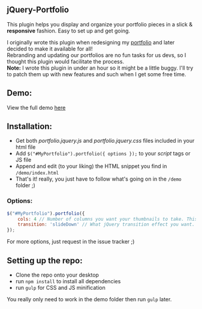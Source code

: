 <h2>jQuery-Portfolio</h2>

<p>This plugin helps you display and organize your portfolio pieces in a slick & <b>responsive</b> fashion. Easy to set up and get going.</p>

I originally wrote this plugin when redesigning my <a href="http://www.arsenetoumani.com">portfolio</a> and later decided to make it available for all!<br/>
Rebranding and updating our portfolios are no fun tasks for us devs, so I thought this plugin would facilitate the process.<br/>
<b>Note:</b> I wrote this plugin in under an hour so it might be a little buggy. I'll try to patch them up with new features and such when I get some free time.

<h2>Demo:</h2>

View the full demo <a href="http://www.arsenetoumani.com">here</a>

<h2>Installation:</h2>

- Get both <i>portfolio.jquery.js</i> and <i>portfolio.jquery.css</i> files included in your html file
- Add `$("#MyPortfolio").portfolio({ options });` to your <i>script</i> tags or JS file
- Append and edit (to your liking) the HTML snippet you find in `/demo/index.html`
- That's it! really, you just have to follow what's going on in the `/demo` folder ;)

<h3>Options:</h3>

```javascript
$("#MyPortfolio").portfolio({
    cols: 4 // Number of columns you want your thumbnails to take. This is 3 by default
    transition: 'slideDown' // What jQuery transition effect you want. This is slideDown by default
});
```
For more options, just request in the issue tracker ;)

<h2>Setting up the repo:</h2>

- Clone the repo onto your desktop
- run `npm install` to install all dependencies
- run `gulp` for CSS and JS minification

You really only need to work in the demo folder then run `gulp` later.
